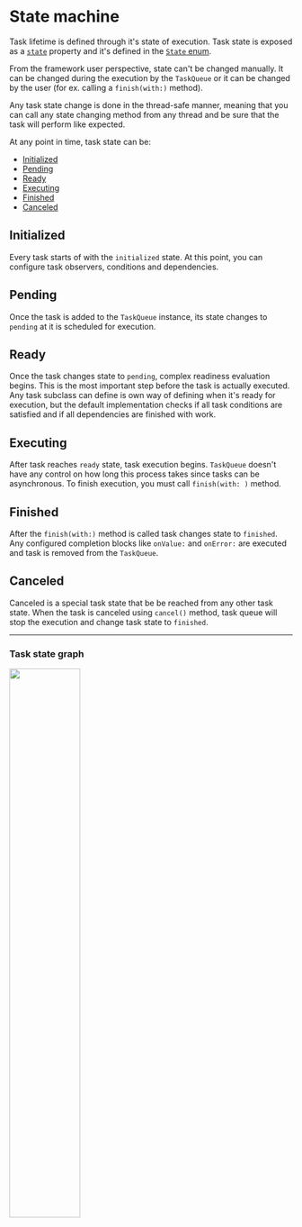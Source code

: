 # State machine

Task lifetime is defined through it's state of execution. Task state is exposed as a [`state`](https://github.com/arikis/Overdrive/blob/master/Sources/Overdrive/TaskBase.swift#L35) property and it's defined in the [`State` enum](https://github.com/arikis/Overdrive/blob/master/Sources/Overdrive/State.swift).

From the framework user perspective, state can't be changed manually. It can be changed during the execution by the `TaskQueue` or it can be changed by the user (for ex. calling a `finish(with:)` method).

Any task state change is done in the thread-safe manner, meaning that you can call any state changing method from any thread and be sure that the task will perform like expected.

At any point in time, task state can be:

* [Initialized](#initialized)
* [Pending](#pending)
* [Ready](#ready)
* [Executing](#executing)
* [Finished](#finished)
* [Canceled](#canceled)

## Initialized

Every task starts of with the `initialized` state. At this point, you can configure task observers, conditions and dependencies.

## Pending

Once the task is added to the `TaskQueue` instance, its state changes to `pending` at it is scheduled for execution.

## Ready

Once the task changes state to `pending`, complex readiness evaluation begins. This is the most important step before the task is actually executed. Any task subclass can define is own  way of defining when it's ready for execution, but the default implementation checks if all task conditions are satisfied and if all dependencies are finished with work.

## Executing

After task reaches `ready` state, task execution begins. `TaskQueue` doesn't have any control on how long this process takes since tasks can be asynchronous. To finish execution, you must call `finish(with: )` method.

## Finished

After the `finish(with:)` method is called task changes state to `finished`. Any configured completion blocks like `onValue:` and `onError:` are executed and task is removed from the `TaskQueue`.

## Canceled

Canceled is a special task state that be be reached from any other task state. When the task is canceled using `cancel()` method, task queue will stop the execution and change task state to `finished`.

---
### Task state graph

<img src="http://i.imgur.com/4nrdY5g.png" width="50%" height="50%" />
